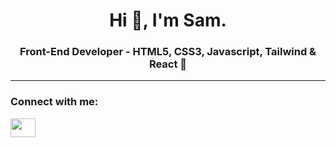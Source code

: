 <h1 align="center">Hi 👋, I'm Sam.</h1>
<h3 align="center">Front-End Developer - HTML5, CSS3, Javascript, Tailwind & React 💖</h3>


<p align="left">
  
  <hr>
  <h3 align="left">Connect with me:</h3>
<a href="mailto:ruzgarsamet@gmail.com" target="blank"><img align="center" src="https://upload.wikimedia.org/wikipedia/commons/thumb/7/7e/Gmail_icon_%282020%29.svg/512px-Gmail_icon_%282020%29.svg.png" height="30" width="40" /></a> <span>
</p>
